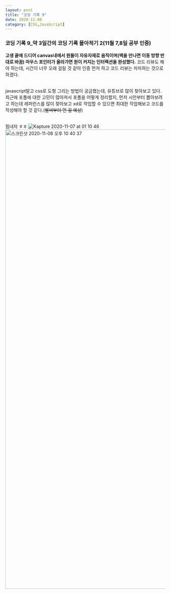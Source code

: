 ```yaml
---
layout: post
title: "코딩 기록 9"
date: 2020-11-08
category: [CSS,JavaScript]
---
```


<h3>코딩 기록 9_약 3일간의 코딩 기록 몰아적기 2(11월 7,8일 공부 인증)</h3>

<b>고생 끝에 드디어 canvas내에서 원들이 자유자재로 움직이며(벽을 만나면 이동 방향 반대로 바꿈) 마우스 포인터가 올라가면 원이 커지는 인터랙션을 완성했다.</b>
코드 리뷰도 해야 하는데, 시간이 너무 오래 걸릴 것 같아 인증 먼저 하고 코드 리뷰는 차차하는 것으로 하겠다. 

<br> javascript말고 css로 도형 그리는 방법이 궁금했는데, 유튜브로 많이 찾아보고 있다. 최근에 포폴에 대한 고민이 많아져서 포폴을 어떻게 정리할지, 먼저 시안부터 뽑아보려고 하는데
레퍼런스를 많이 찾아보고 xd로 작업할 수 있으면 최대한 작업해보고 코드를 작성해야 할 것 같다.(<s>벌써부터 먼 길 예상</s>)

<br> 힘내자 ㅎㅎ 
![Kapture 2020-11-07 at 01 10 46](https://user-images.githubusercontent.com/49034615/98467304-eb2b2e80-2217-11eb-8e66-02390af8c743.gif)
<br><img width="1437" alt="스크린샷 2020-11-08 오후 10 40 37" src="https://user-images.githubusercontent.com/49034615/98467323-039b4900-2218-11eb-8d58-2f0360085d7c.png">
